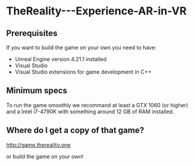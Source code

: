# TheReality---Experience-AR-in-VR

## Prerequisites 
If you want to build the game on your own you need to have: 
- Unreal Engine version 4.21.1 installed
- Visual Studio 
- Visual Studio extensions for game development in C++

## Minimum specs
To run the game smoothly we recommand at least a GTX 1060 (or higher) and a Intel i7-4790K with something around 12 GB of RAM installed.

## Where do I get a copy of that game? 
http://game.thereality.one 

or build the game on your own!


